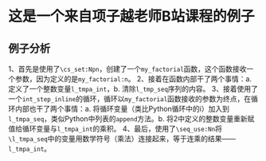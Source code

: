 # 这是一个来自项子越老师B站课程的例子
## 例子分析
1、首先是使用了`\cs_set:Npn`，创建了一个`my_factorial`函数，这个函数接收一个参数，因为定义的是`my_factorial:n`。
2、接着在函数内部干了两个事情：a. 定义了一个整数变量`l_tmpa_int`，b. 清除`l_tmp_seq`序列的内容。
3、接着使用了一个`int_step_inline`的循环，循环以`my_factorial`函数接收的参数为终点，在循环内部也干了两个事情：a. 将循环变量（类比Python循环中的i）加入到`l_tmpa_seq`，类似Python中列表的`append`方法。b. 将2中定义的整数变量重新赋值给循环变量与`l_tmpa_int`的乘积。
4、最后，使用了`\seq_use:Nn`将`\l_tmpa_seq`中的变量用数学符号（乘法）连接起来，等于连乘的结果——`l_tmpa_int`。
